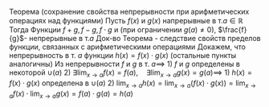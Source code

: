Теорема (сохранение свойства непрерывности при арифметических операциях над функциями)
	Пусть 
		$f(x)$ и $g(x)$ напрерывные в т.$a\in \mathbb{R}$
	Тогда
		Функции $f+g,f-g,f\cdot g$ и (при ограничении $g(a)\neq0$), $\frac{f}{g}$- непрерывные в т.$a$
Док-во
	Теорема - следствие свойств пределов функции, связанных с арифметическими операциями
	Докажем, что непрерывность в т. $a$ функции $h(x)=f(x)\cdot g(x)$ (остальные пункты аналогичны)
	Из непрерывности $f\text{ и }g\text{ в т. }a\implies$
	1) $f\text{ и }g$ определены в некоторой $\cup(a)$
	2) $\exists \lim_{ x \to a }f(x)=f(a),\quad\exists \lim_{ x \to a }g(x)=g(a)\implies$
		1) $h(x)=f(x)\cdot g(x)$ определена в $\cup(a)$
		2) $\lim_{ x \to a }h(x)=\lim_{ x \to a }(f(x)\cdot g(x))=\lim_{ x \to a }f(x)\cdot \lim_{ x \to a }g(x)=f(a)\cdot g(a)=h(a)$

